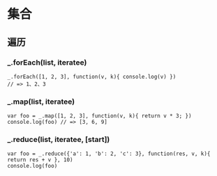 # 集合

## 遍历
### _.forEach(list, iteratee)
```
_.forEach([1, 2, 3], function(v, k){ console.log(v) })
// => 1、2、3
```

### _.map(list, iteratee)
```
var foo = _.map([1, 2, 3], function(v, k){ return v * 3; })
console.log(foo) // => [3, 6, 9]
```

### _.reduce(list, iteratee, [start])
```
var foo = _.reduce({'a': 1, 'b': 2, 'c': 3}, function(res, v, k){ return res + v }, 10)
console.log(foo)
```

